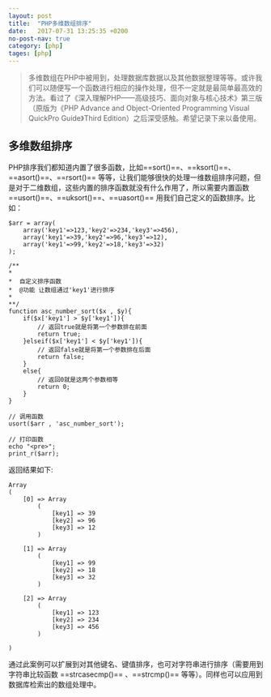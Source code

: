 ```yaml
---
layout: post
title:  "PHP多维数组排序"
date:   2017-07-31 13:25:35 +0200
no-post-nav: true
category: [php]
tages: [php]
---
```


> 多维数组在PHP中被用到，处理数据库数据以及其他数据整理等等。或许我们可以随便写一个函数进行相应的操作处理，但不一定就是最简单最高效的方法。看过了《深入理解PHP——高级技巧、面向对象与核心技术》第三版（原版为《PHP Advance and Object-Oriented Programming Visual QuickPro Guide》Third Edition）之后深受感触。希望记录下来以备使用。

## 多维数组排序
PHP排序我们都知道内置了很多函数，比如==sort()==、==ksort()==、==asort()==、==rsort()== 等等，让我们能够很快的处理一维数组排序问题，但是对于二维数组，这些内置的排序函数就没有什么作用了，所以需要内置函数 ==usort()==、==uksort()==、==uasort()== 用我们自己定义的函数排序。比如：
```
$arr = array(
    array('key1'=>123,'key2'=>234,'key3'=>456),
    array('key1'=>39,'key2'=>96,'key3'=>12),
    array('key1'=>99,'key2'=>18,'key3'=>32)
);

/** 
*
*  自定义排序函数
*  @功能 让数组通过'key1'进行排序
*
**/
function asc_number_sort($x , $y){
    if($x['key1'] > $y['key1']){
        // 返回true就是将第一个参数排在前面
        return true;
    }elseif($x['key1'] < $y['key1']){
        // 返回false就是将第一个参数排在后面
        return false;
    }
    else{
        // 返回0就是这两个参数相等
        return 0;
    }
}

// 调用函数
usort($arr , 'asc_number_sort');

// 打印函数
echo "<pre>";
print_r($arr);
```
返回结果如下:
```
Array
(
    [0] => Array
        (
            [key1] => 39
            [key2] => 96
            [key3] => 12
        )

    [1] => Array
        (
            [key1] => 99
            [key2] => 18
            [key3] => 32
        )

    [2] => Array
        (
            [key1] => 123
            [key2] => 234
            [key3] => 456
        )

)
```
通过此案例可以扩展到对其他键名、键值排序，也可对字符串进行排序（需要用到字符串比较函数 ==strcasecmp()== 、==strcmp()== 等等）。同样也可以应用到数据库检索出的数组处理中。


